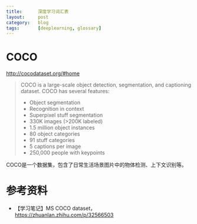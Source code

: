 ```yaml
---
title:      深度学习词汇表
layout:     post
category:   blog
tags:       [deeplearning, glossary]
---
```


# COCO

http://cocodataset.org/#home

>COCO is a large-scale object detection, segmentation, and captioning dataset. COCO has several features:
>
>* Object segmentation
>* Recognition in context
>* Superpixel stuff segmentation
>* 330K images (>200K labeled)
>* 1.5 million object instances
>* 80 object categories
>* 91 stuff categories
>* 5 captions per image
>* 250,000 people with keypoints

COCO是一个数据集，包含了日常生活场景图片中的物体检测、上下文识别等。


# 参考资料

* 【学习笔记】MS COCO dataset，https://zhuanlan.zhihu.com/p/32566503
